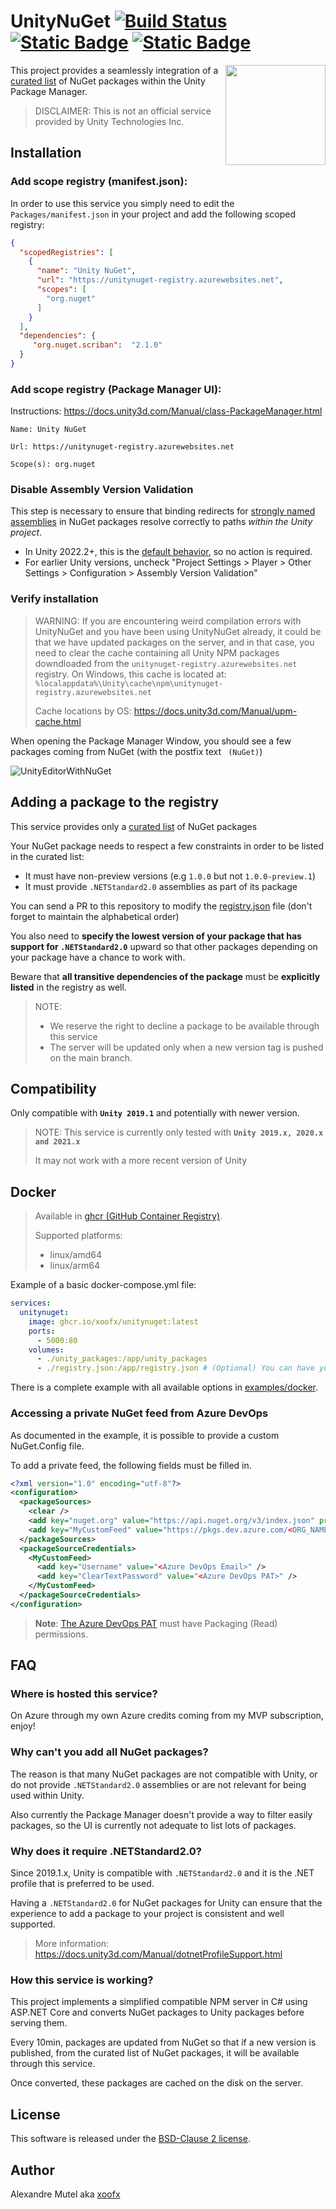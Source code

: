 # UnityNuGet [![Build Status](https://github.com/xoofx/UnityNuGet/workflows/ci/badge.svg?branch=master)](https://github.com/xoofx/UnityNuGet/actions) [![Static Badge](https://img.shields.io/badge/server-status-blue)](https://unitynuget-registry.azurewebsites.net/status) [![Static Badge](https://img.shields.io/badge/server-feed-blue)](https://unitynuget-registry.azurewebsites.net/-/all)

<img align="right" width="160px" height="160px" src="img/unitynuget.png">

This project provides a seamlessly integration of a [curated list](registry.json) of NuGet packages within the Unity Package Manager.

> DISCLAIMER: This is not an official service provided by Unity Technologies Inc.

## Installation

### Add scope registry (manifest.json):

In order to use this service you simply need to edit the `Packages/manifest.json` in your project and add the following scoped registry:

```json
{
  "scopedRegistries": [
    {
      "name": "Unity NuGet",
      "url": "https://unitynuget-registry.azurewebsites.net",
      "scopes": [
        "org.nuget"
      ]
    }
  ],
  "dependencies": {
     "org.nuget.scriban":  "2.1.0"
  }
}
```

### Add scope registry (Package Manager UI):

Instructions: https://docs.unity3d.com/Manual/class-PackageManager.html

```
Name: Unity NuGet

Url: https://unitynuget-registry.azurewebsites.net

Scope(s): org.nuget
```

### Disable Assembly Version Validation

This step is necessary to ensure that binding redirects for [strongly named assemblies](https://learn.microsoft.com/en-us/dotnet/standard/assembly/strong-named) in NuGet packages resolve correctly to paths _within the Unity project_. 

- In Unity 2022.2+, this is the [default behavior](https://forum.unity.com/threads/editor-assembly-loading-issues-unloading-broken-assembly-could-not-load-signature.754508/#post-8647791), so no action is required.
- For earlier Unity versions, uncheck "Project Settings > Player > Other Settings > Configuration > Assembly Version Validation"

### Verify installation

> WARNING: If you are encountering weird compilation errors with UnityNuGet and you have been using UnityNuGet already, 
> it could be that we have updated packages on the server, and in that case, you need to clear the cache containing
> all Unity NPM packages downdloaded from the `unitynuget-registry.azurewebsites.net` registry.
> On Windows, this cache is located at: `%localappdata%\Unity\cache\npm\unitynuget-registry.azurewebsites.net`
>
> Cache locations by OS: https://docs.unity3d.com/Manual/upm-cache.html

When opening the Package Manager Window, you should see a few packages coming from NuGet (with the postfix text ` (NuGet)`)

![UnityEditorWithNuGet](img/unity_editor_with_nuget.jpg)

## Adding a package to the registry

This service provides only a [curated list](registry.json) of NuGet packages

Your NuGet package needs to respect a few constraints in order to be listed in the curated list:

- It must have non-preview versions (e.g `1.0.0` but not `1.0.0-preview.1`)
- It must provide `.NETStandard2.0` assemblies as part of its package

You can send a PR to this repository to modify the [registry.json](registry.json) file (don't forget to maintain the alphabetical order)

You also need to **specify the lowest version of your package that has support for `.NETStandard2.0`** upward so that other packages depending on your package have a chance to work with.

Beware that **all transitive dependencies of the package** must be **explicitly listed** in the registry as well.

> NOTE: 
> * We reserve the right to decline a package to be available through this service
> * The server will be updated only when a new version tag is pushed on the main branch.

## Compatibility

Only compatible with **`Unity 2019.1`** and potentially with newer version.

> NOTE: This service is currently only tested with **`Unity 2019.x, 2020.x and 2021.x`**
>
> It may not work with a more recent version of Unity

## Docker

> Available in [ghcr (GitHub Container Registry)](https://github.com/xoofx/UnityNuGet/pkgs/container/unitynuget).
> 
> Supported platforms:
> - linux/amd64
> - linux/arm64

Example of a basic docker-compose.yml file:

```yaml
services:
  unitynuget:
    image: ghcr.io/xoofx/unitynuget:latest
    ports:
      - 5000:80
    volumes:
      - ./unity_packages:/app/unity_packages
      - ./registry.json:/app/registry.json # (Optional) You can have your own registry.json with a different package list than the one already included in the repository
```

There is a complete example with all available options in [examples/docker](examples/docker).

### Accessing a private NuGet feed from Azure DevOps

As documented in the example, it is possible to provide a custom NuGet.Config file.

To add a private feed, the following fields must be filled in.

```xml
<?xml version="1.0" encoding="utf-8"?>
<configuration>
  <packageSources>
    <clear />
    <add key="nuget.org" value="https://api.nuget.org/v3/index.json" protocolVersion="3" />
    <add key="MyCustomFeed" value="https://pkgs.dev.azure.com/<ORG_NAME>/<PROJECT_NAME>/_packaging/<FEED_NAME>/nuget/v3/index.json" />
  </packageSources>
  <packageSourceCredentials>
    <MyCustomFeed>
      <add key="Username" value="<Azure DevOps Email>" />
      <add key="ClearTextPassword" value="<Azure DevOps PAT>" />
    </MyCustomFeed>
  </packageSourceCredentials>
</configuration>
```

> **Note**: [The Azure DevOps PAT](https://learn.microsoft.com/en-us/azure/devops/organizations/accounts/use-personal-access-tokens-to-authenticate) must have Packaging (Read) permissions.

## FAQ

### **Where is hosted this service?**

On Azure through my own Azure credits coming from my MVP subscription, enjoy!

### **Why can't you add all NuGet packages?**

The reason is that many NuGet packages are not compatible with Unity, or do not provide `.NETStandard2.0` assemblies or are not relevant for being used within Unity.

Also currently the Package Manager doesn't provide a way to filter easily packages, so the UI is currently not adequate to list lots of packages.

### **Why does it require .NETStandard2.0?**

Since 2019.1.x, Unity is compatible with `.NETStandard2.0` and it is the .NET profile that is preferred to be used.

Having a `.NETStandard2.0` for NuGet packages for Unity can ensure that the experience to add a package to your project is consistent and well supported.

> More information: https://docs.unity3d.com/Manual/dotnetProfileSupport.html

### **How this service is working?**

This project implements a simplified compatible NPM server in C# using ASP.NET Core and converts NuGet packages to Unity packages before serving them. 

Every 10min, packages are updated from NuGet so that if a new version is published, from the curated list of NuGet packages, it will be available through this service.

Once converted, these packages are cached on the disk on the server.

## License

This software is released under the [BSD-Clause 2 license](https://opensource.org/licenses/BSD-2-Clause). 

## Author

Alexandre Mutel aka [xoofx](https://xoofx.github.io)
